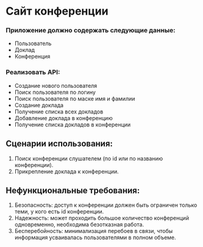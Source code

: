 # Сайт конференции

### Приложение должно содержать следующие данные:
- Пользователь
- Доклад
- Конференция

### Реализовать API:
- Создание нового пользователя
- Поиск пользователя по логину
- Поиск пользователя по маске имя и фамилии
- Создание доклада
- Получение списка всех докладов
- Добавление доклада в конференцию
- Получение списка докладов в конференции

## Сценарии использования:
1) Поиск конференции слушателем (по id или по названию конференции).
2) Прикрепление доклада к конференции.

## Нефункциональные требования:
1) Безопасность: доступ к конференции должен быть ограничен только теми, у кого есть id конференции.
2) Надежность: может проходить большое количество конференций одновременно, необходима безотказная работа.
3) Бесперебойность: минимализация перебоев в связи, чтобы информация усваивалась пользователями в полном объеме.
